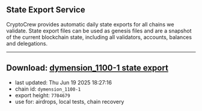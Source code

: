 ## State Export Service
CryptoCrew provides automatic daily state exports for all chains we validate. State export files can be used as genesis files and are a snapshot of the current blockchain state, including all validators, accounts, balances and delegations.

---
**Download: [dymension_1100-1 state export](https://dl-eu2.ccvalidators.com/SERVICE/dymension/dymension_1100-1_export_7704679.json)**
---

- last updated: Thu Jun 19 2025 18:27:16
- chain id: `dymension_1100-1`
- export height: `7704679`
- use for: airdrops, local tests, chain recovery
